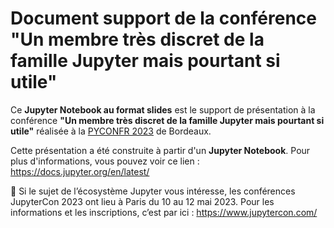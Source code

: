 # Document support de la conférence "Un membre très discret de la famille Jupyter mais pourtant si utile"

Ce **Jupyter Notebook au format slides** est le support de présentation à la conférence **"Un membre très discret de la famille Jupyter mais pourtant si utile"** réalisée à la [PYCONFR 2023](https://www.pycon.fr/2023/) de Bordeaux.

Cette présentation a été construite à partir d'un **Jupyter Notebook**. Pour plus d'informations, vous pouvez voir ce lien : https://docs.jupyter.org/en/latest/

📅 Si le sujet de l’écosystème Jupyter vous intéresse, les conférences JupyterCon 2023 ont lieu à Paris du 10 au 12 mai 2023. Pour les informations et les inscriptions, c’est par ici : https://www.jupytercon.com/

